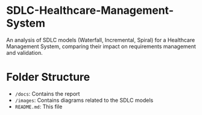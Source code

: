 # SDLC-Healthcare-Management-System
An analysis of SDLC models (Waterfall, Incremental, Spiral) for a Healthcare Management System, comparing their impact on requirements management and validation.
# Folder Structure
- `/docs`: Contains the report
- `/images`: Contains diagrams related to the SDLC models
- `README.md`: This file
